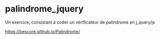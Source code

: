 # palindrome_jquery

Un exercice, consistant à  coder un vérificateur de palindrome en j_query/js

https://bescore.github.io/Palindrome/
